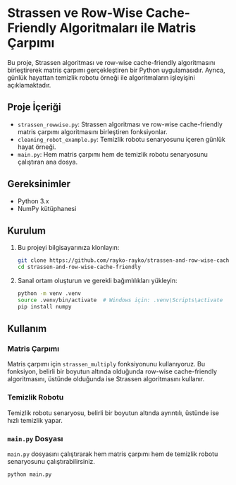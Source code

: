 # Strassen ve Row-Wise Cache-Friendly Algoritmaları ile Matris Çarpımı

Bu proje, Strassen algoritması ve row-wise cache-friendly algoritmasını birleştirerek matris çarpımı gerçekleştiren bir Python uygulamasıdır. Ayrıca, günlük hayattan temizlik robotu örneği ile algoritmaların işleyişini açıklamaktadır.

## Proje İçeriği

- `strassen_rowwise.py`: Strassen algoritması ve row-wise cache-friendly matris çarpımı algoritmasını birleştiren fonksiyonlar.
- `cleaning_robot_example.py`: Temizlik robotu senaryosunu içeren günlük hayat örneği.
- `main.py`: Hem matris çarpımı hem de temizlik robotu senaryosunu çalıştıran ana dosya.

## Gereksinimler

- Python 3.x
- NumPy kütüphanesi

## Kurulum

1. Bu projeyi bilgisayarınıza klonlayın:
    ```bash
    git clone https://github.com/rayko-rayko/strassen-and-row-wise-cache-friendly
    cd strassen-and-row-wise-cache-friendly
    ```

2. Sanal ortam oluşturun ve gerekli bağımlılıkları yükleyin:
    ```bash
    python -m venv .venv
    source .venv/bin/activate  # Windows için: .venv\Scripts\activate
    pip install numpy
    ```

## Kullanım

### Matris Çarpımı

Matris çarpımı için `strassen_multiply` fonksiyonunu kullanıyoruz. Bu fonksiyon, belirli bir boyutun altında olduğunda row-wise cache-friendly algoritmasını, üstünde olduğunda ise Strassen algoritmasını kullanır.

### Temizlik Robotu

Temizlik robotu senaryosu, belirli bir boyutun altında ayrıntılı, üstünde ise hızlı temizlik yapar.

### `main.py` Dosyası

`main.py` dosyasını çalıştırarak hem matris çarpımı hem de temizlik robotu senaryosunu çalıştırabilirsiniz.

```bash
python main.py
